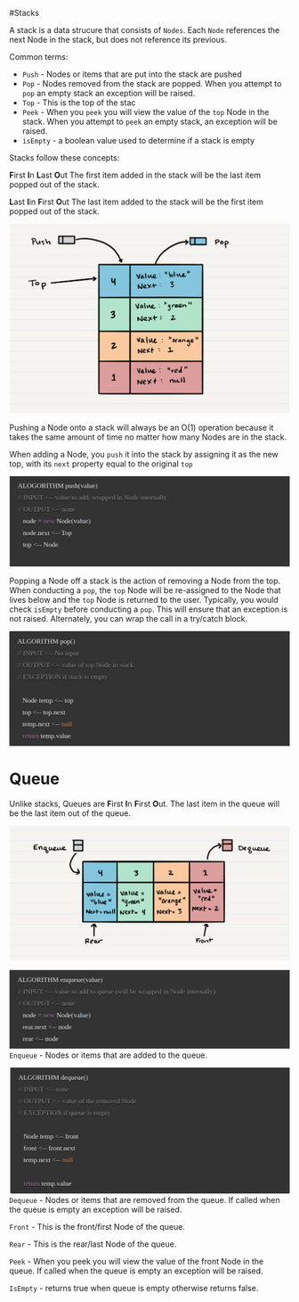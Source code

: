 #Stacks

A stack is a data strucure that consists of `Nodes`. Each `Node` references the next Node in the 
stack, but does not reference its previous. 

Common terms:

- `Push` - Nodes or items that are put into the stack are pushed
- `Pop` - Nodes removed from the stack are popped. When you attempt to `pop` an empty stack an 
  exception will be raised.
- `Top` - This is the top of the stac
- `Peek` - When you `peek` you will view the value of the `top` Node in the stack. When you 
  attempt to `peek` an empty stack, an exception will be raised.
- `isEmpty` - a boolean value used to determine if a stack is empty

Stacks follow these concepts:

**F**irst **I**n **L**ast **O**ut
The first item added in the stack will be the last item popped out of the stack.

**L**ast **I**in **F**irst **O**ut
The last item added to the stack will be the first item popped out of the stack.

![Stack1](../img/Stack1.png)

Pushing a Node onto a stack will always be an O(1) operation because it takes the same amount of 
time no matter how many Nodes are in the stack.

When adding a Node, you `push` it into the stack by assigning it as the new top, with its `next` 
property equal to the original `top`

![Stack_Push](../img/Stack_push.png)

Popping a Node off a stack is the action of removing a Node from the top. When conducting a 
`pop`, the `top` Node will be re-assigned to the Node that lives below and the `top` Node is 
returned to the user. Typically, you would check `isEmpty` before conducting a `pop`. This will 
ensure that an exception is not raised. Alternately, you can wrap the call in a try/catch block.

![Stack_Pop](../img/Stack_pop.png)

# Queue

Unlike stacks, Queues are **F**irst **I**n **F**irst **O**ut. The last item in the queue will be 
the last item out of the queue.

![Queue1](../img/Queue1.png)

![Queue_enqueue](../img/Queue_enqueue.png)
`Enqueue` - Nodes or items that are added to the queue.

![Queue_deque](../img/Queue_dequeue.png)
`Dequeue` - Nodes or items that are removed from the queue. If called when the queue is empty an exception will be raised.

`Front` - This is the front/first Node of the queue.

`Rear` - This is the rear/last Node of the queue.

`Peek` - When you peek you will view the value of the front Node in the queue. If called when the queue is empty an exception will be raised.

`IsEmpty` - returns true when queue is empty otherwise returns false. 